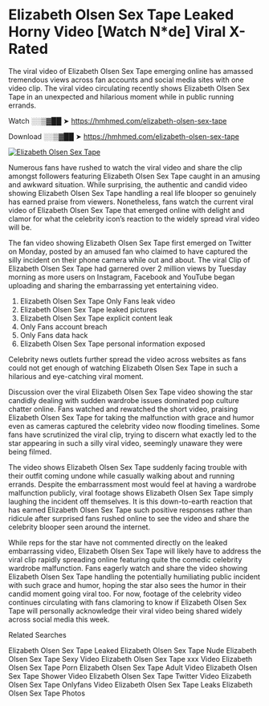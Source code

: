 ﻿# Elizabeth Olsen Sex Tape Leaked Horny Video [Watch N*de] Viral X-Rated

The viral video of ﻿Elizabeth Olsen Sex Tape emerging online has amassed tremendous views across fan accounts and social media sites with one video clip. The viral video circulating recently shows ﻿Elizabeth Olsen Sex Tape in an unexpected and hilarious moment while in public running errands. 

Watch ░░▒▓██ ➤ https://hmhmed.com/elizabeth-olsen-sex-tape

Download ░░▒▓██ ➤ https://hmhmed.com/elizabeth-olsen-sex-tape

[![Elizabeth Olsen Sex Tape](https://i.imgur.com/dJHk4Zq.gif)](https://hmhmed.com/elizabeth-olsen-sex-tape)

Numerous fans have rushed to watch the viral video and share the clip amongst followers featuring ﻿Elizabeth Olsen Sex Tape caught in an amusing and awkward situation. While surprising, the authentic and candid video showing ﻿Elizabeth Olsen Sex Tape handling a real life blooper so genuinely has earned praise from viewers. Nonetheless, fans watch the current viral video of ﻿Elizabeth Olsen Sex Tape that emerged online with delight and clamor for what the celebrity icon’s reaction to the widely spread viral video will be.

The fan video showing ﻿Elizabeth Olsen Sex Tape first emerged on Twitter on Monday, posted by an amused fan who claimed to have captured the silly incident on their phone camera while out and about. The viral Clip of ﻿Elizabeth Olsen Sex Tape had garnered over 2 million views by Tuesday morning as more users on Instagram, Facebook and YouTube began uploading and sharing the embarrassing yet entertaining video. 

1. ﻿Elizabeth Olsen Sex Tape Only Fans leak video
2. ﻿Elizabeth Olsen Sex Tape leaked pictures
3. ﻿Elizabeth Olsen Sex Tape explicit content leak
4. Only Fans account breach
5. Only Fans data hack
6. ﻿Elizabeth Olsen Sex Tape personal information exposed

Celebrity news outlets further spread the video across websites as fans could not get enough of watching ﻿Elizabeth Olsen Sex Tape in such a hilarious and eye-catching viral moment. 

Discussion over the viral ﻿Elizabeth Olsen Sex Tape video showing the star candidly dealing with sudden wardrobe issues dominated pop culture chatter online. Fans watched and rewatched the short video, praising ﻿Elizabeth Olsen Sex Tape for taking the malfunction with grace and humor even as cameras captured the celebrity video now flooding timelines. Some fans have scrutinized the viral clip, trying to discern what exactly led to the star appearing in such a silly viral video, seemingly unaware they were being filmed.

The video shows ﻿Elizabeth Olsen Sex Tape suddenly facing trouble with their outfit coming undone while casually walking about and running errands. Despite the embarrassment most would feel at having a wardrobe malfunction publicly, viral footage shows ﻿Elizabeth Olsen Sex Tape simply laughing the incident off themselves. It is this down-to-earth reaction that has earned ﻿Elizabeth Olsen Sex Tape such positive responses rather than ridicule after surprised fans rushed online to see the video and share the celebrity blooper seen around the internet.  

While reps for the star have not commented directly on the leaked embarrassing video, ﻿Elizabeth Olsen Sex Tape will likely have to address the viral clip rapidly spreading online featuring quite the comedic celebrity wardrobe malfunction. Fans eagerly watch and share the video showing ﻿Elizabeth Olsen Sex Tape handling the potentially humiliating public incident with such grace and humor, hoping the star also sees the humor in their candid moment going viral too. For now, footage of the celebrity video continues circulating with fans clamoring to know if ﻿Elizabeth Olsen Sex Tape will personally acknowledge their viral video being shared widely across social media this week.

Related Searches

﻿Elizabeth Olsen Sex Tape Leaked
﻿Elizabeth Olsen Sex Tape Nude
﻿Elizabeth Olsen Sex Tape Sexy Video
﻿Elizabeth Olsen Sex Tape xxx Video
﻿Elizabeth Olsen Sex Tape Porn
﻿Elizabeth Olsen Sex Tape Adult Video
﻿Elizabeth Olsen Sex Tape Shower Video
﻿Elizabeth Olsen Sex Tape Twitter Video
﻿Elizabeth Olsen Sex Tape Onlyfans Video
﻿Elizabeth Olsen Sex Tape Leaks
﻿Elizabeth Olsen Sex Tape Photos